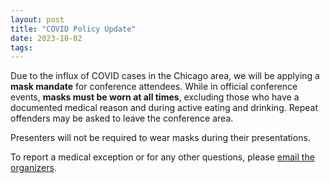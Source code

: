 ```yaml
---
layout: post
title: "COVID Policy Update"
date: 2023-10-02
tags:
---
```


Due to the influx of COVID cases in the Chicago area, we will be applying a **mask
mandate** for conference attendees. While in official conference events,
**masks must be worn at all times**, excluding those who have a documented
medical reason and during active eating and drinking. Repeat offenders may be
asked to leave the conference area.

Presenters will not be required to wear masks during their presentations.

To report a medical exception or for any other questions, please [email the
organizers](mailto:usrsecon2023@easychair.org).
